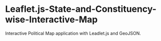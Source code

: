 # Leaflet.js-State-and-Constituency-wise-Interactive-Map
Interactive Political Map application with Leadlet.js and GeoJSON. 

